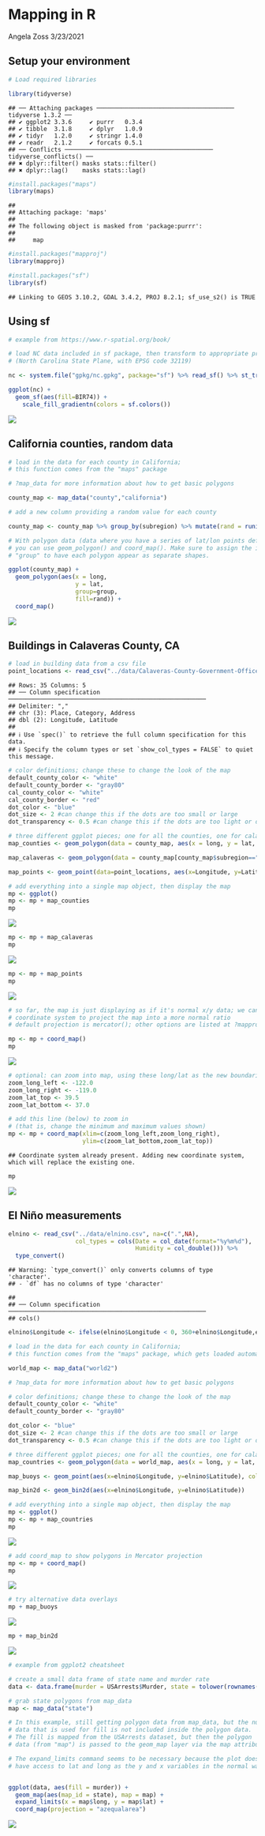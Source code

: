 Mapping in R
================
Angela Zoss
3/23/2021

## Setup your environment

``` r
# Load required libraries

library(tidyverse)
```

    ## ── Attaching packages ─────────────────────────────────────── tidyverse 1.3.2 ──
    ## ✔ ggplot2 3.3.6     ✔ purrr   0.3.4
    ## ✔ tibble  3.1.8     ✔ dplyr   1.0.9
    ## ✔ tidyr   1.2.0     ✔ stringr 1.4.0
    ## ✔ readr   2.1.2     ✔ forcats 0.5.1
    ## ── Conflicts ────────────────────────────────────────── tidyverse_conflicts() ──
    ## ✖ dplyr::filter() masks stats::filter()
    ## ✖ dplyr::lag()    masks stats::lag()

``` r
#install.packages("maps")
library(maps)
```

    ## 
    ## Attaching package: 'maps'
    ## 
    ## The following object is masked from 'package:purrr':
    ## 
    ##     map

``` r
#install.packages("mapproj")
library(mapproj)

#install.packages("sf")
library(sf)
```

    ## Linking to GEOS 3.10.2, GDAL 3.4.2, PROJ 8.2.1; sf_use_s2() is TRUE

## Using sf

``` r
# example from https://www.r-spatial.org/book/

# load NC data included in sf package, then transform to appropriate projection
# (North Carolina State Plane, with EPSG code 32119)

nc <- system.file("gpkg/nc.gpkg", package="sf") %>% read_sf() %>% st_transform(32119)
```

``` r
ggplot(nc) +
  geom_sf(aes(fill=BIR74)) +
    scale_fill_gradientn(colors = sf.colors())
```

![](mapping-examples_files/figure-gfm/unnamed-chunk-3-1.png)<!-- -->

## California counties, random data

``` r
# load in the data for each county in California; 
# this function comes from the "maps" package

# ?map_data for more information about how to get basic polygons

county_map <- map_data("county","california")

# add a new column providing a random value for each county

county_map <- county_map %>% group_by(subregion) %>% mutate(rand = runif(1))

# With polygon data (data where you have a series of lat/lon points defining a polygon),
# you can use geom_polygon() and coord_map(). Make sure to assign the id of each polygon to 
# "group" to have each polygon appear as separate shapes.

ggplot(county_map) + 
  geom_polygon(aes(x = long,
                   y = lat,
                   group=group,
                   fill=rand)) +
  coord_map()
```

![](mapping-examples_files/figure-gfm/unnamed-chunk-4-1.png)<!-- -->

## Buildings in Calaveras County, CA

``` r
# load in building data from a csv file
point_locations <- read_csv("../data/Calaveras-County-Government-Offices.csv")
```

    ## Rows: 35 Columns: 5
    ## ── Column specification ────────────────────────────────────────────────────────
    ## Delimiter: ","
    ## chr (3): Place, Category, Address
    ## dbl (2): Longitude, Latitude
    ## 
    ## ℹ Use `spec()` to retrieve the full column specification for this data.
    ## ℹ Specify the column types or set `show_col_types = FALSE` to quiet this message.

``` r
# color definitions; change these to change the look of the map
default_county_color <- "white"
default_county_border <- "gray80"
cal_county_color <- "white"
cal_county_border <- "red"
dot_color <- "blue"
dot_size <- 2 #can change this if the dots are too small or large
dot_transparency <- 0.5 #can change this if the dots are too light or dark

# three different ggplot pieces; one for all the counties, one for calaveras, and one for the lat/lon points
map_counties <- geom_polygon(data = county_map, aes(x = long, y = lat, group=group), fill=default_county_color, color=default_county_border)

map_calaveras <- geom_polygon(data = county_map[county_map$subregion=="calaveras",], aes(x = long, y = lat, group=group), fill=cal_county_color, color = cal_county_border, size=1)

map_points <- geom_point(data=point_locations, aes(x=Longitude, y=Latitude), color=dot_color, size=dot_size, alpha=dot_transparency)

# add everything into a single map object, then display the map
mp <- ggplot()
mp <- mp + map_counties 
mp
```

![](mapping-examples_files/figure-gfm/unnamed-chunk-5-1.png)<!-- -->

``` r
mp <- mp + map_calaveras
mp
```

![](mapping-examples_files/figure-gfm/unnamed-chunk-5-2.png)<!-- -->

``` r
mp <- mp + map_points
mp
```

![](mapping-examples_files/figure-gfm/unnamed-chunk-5-3.png)<!-- -->

``` r
# so far, the map is just displaying as if it's normal x/y data; we can add a
# coordinate system to project the map into a more normal ratio
# default projection is mercator(); other options are listed at ?mapproject

mp <- mp + coord_map()
mp
```

![](mapping-examples_files/figure-gfm/unnamed-chunk-5-4.png)<!-- -->

``` r
# optional: can zoom into map, using these long/lat as the new boundaries
zoom_long_left <- -122.0
zoom_long_right <- -119.0
zoom_lat_top <- 39.5
zoom_lat_bottom <- 37.0

# add this line (below) to zoom in 
# (that is, change the minimum and maximum values shown)
mp <- mp + coord_map(xlim=c(zoom_long_left,zoom_long_right),
                     ylim=c(zoom_lat_bottom,zoom_lat_top))
```

    ## Coordinate system already present. Adding new coordinate system, which will replace the existing one.

``` r
mp
```

![](mapping-examples_files/figure-gfm/unnamed-chunk-5-5.png)<!-- -->

## El Niño measurements

``` r
elnino <- read_csv("../data/elnino.csv", na=c(".",NA), 
                   col_types = cols(Date = col_date(format="%y%m%d"),
                                    Humidity = col_double())) %>% 
  type_convert()
```

    ## Warning: `type_convert()` only converts columns of type 'character'.
    ## - `df` has no columns of type 'character'

    ## 
    ## ── Column specification ────────────────────────────────────────────────────────
    ## cols()

``` r
elnino$Longitude <- ifelse(elnino$Longitude < 0, 360+elnino$Longitude,elnino$Longitude)

# load in the data for each county in California; 
# this function comes from the "maps" package, which gets loaded automatically

world_map <- map_data("world2")

# ?map_data for more information about how to get basic polygons

# color definitions; change these to change the look of the map
default_county_color <- "white"
default_county_border <- "gray80"

dot_color <- "blue"
dot_size <- 2 #can change this if the dots are too small or large
dot_transparency <- 0.5 #can change this if the dots are too light or dark

# three different ggplot pieces; one for all the counties, one for calaveras, and one for the lat/lon points
map_countries <- geom_polygon(data = world_map, aes(x = long, y = lat, group=group), fill=default_county_color, color=default_county_border)

map_buoys <- geom_point(aes(x=elnino$Longitude, y=elnino$Latitude), color=dot_color, size=dot_size, alpha=dot_transparency)

map_bin2d <- geom_bin2d(aes(x=elnino$Longitude, y=elnino$Latitude))

# add everything into a single map object, then display the map
mp <- ggplot()
mp <- mp + map_countries 
mp
```

![](mapping-examples_files/figure-gfm/unnamed-chunk-6-1.png)<!-- -->

``` r
# add coord_map to show polygons in Mercator projection
mp <- mp + coord_map()
mp
```

![](mapping-examples_files/figure-gfm/unnamed-chunk-6-2.png)<!-- -->

``` r
# try alternative data overlays
mp + map_buoys
```

![](mapping-examples_files/figure-gfm/unnamed-chunk-6-3.png)<!-- -->

``` r
mp + map_bin2d
```

![](mapping-examples_files/figure-gfm/unnamed-chunk-6-4.png)<!-- -->

``` r
# example from ggplot2 cheatsheet

# create a small data frame of state name and murder rate
data <- data.frame(murder = USArrests$Murder, state = tolower(rownames(USArrests)))

# grab state polygons from map_data
map <- map_data("state")

# In this example, still getting polygon data from map_data, but the numerical
# data that is used for fill is not included inside the polygon data.
# The fill is mapped from the USArrests dataset, but then the polygon
# data (from "map") is passed to the geom_map layer via the map attribute.

# The expand_limits command seems to be necessary because the plot doesn't
# have access to lat and long as the y and x variables in the normal way.


ggplot(data, aes(fill = murder)) + 
  geom_map(aes(map_id = state), map = map) + 
  expand_limits(x = map$long, y = map$lat) +
  coord_map(projection = "azequalarea")
```

![](mapping-examples_files/figure-gfm/unnamed-chunk-7-1.png)<!-- -->
